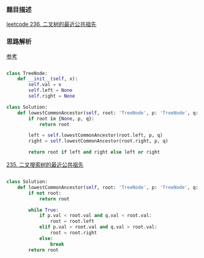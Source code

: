 ### 题目描述

[leetcode 236. 二叉树的最近公共祖先](https://leetcode-cn.com/problems/lowest-common-ancestor-of-a-binary-tree/comments/)

### 思路解析

[参考](https://leetcode.com/problems/lowest-common-ancestor-of-a-binary-tree/discuss/65225/4-lines-C%2B%2BJavaPythonRuby)

```python

class TreeNode:
    def __init__(self, x):
        self.val = x
        self.left = None
        self.right = None

class Solution:
    def lowestCommonAncestor(self, root: 'TreeNode', p: 'TreeNode', q: 'TreeNode') -> 'TreeNode':
        if root in {None, p, q}:
            return root

        left = self.lowestCommonAncestor(root.left, p, q)
        right = self.lowestCommonAncestor(root.right, p, q)

        return root if left and right else left or right

```

[235. 二叉搜索树的最近公共祖先](https://leetcode.cn/problems/lowest-common-ancestor-of-a-binary-search-tree/)

```python

class Solution:
    def lowestCommonAncestor(self, root: 'TreeNode', p: 'TreeNode', q: 'TreeNode') -> 'TreeNode':
        if not root:
            return root

        while True:
            if p.val < root.val and q.val < root.val:
                root = root.left
            elif p.val > root.val and q.val > root.val:
                root = root.right
            else:
                break
        return root

```

